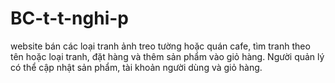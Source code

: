 # BC-t-t-nghi-p
website bán các loại tranh ảnh treo tường hoặc quán cafe, tìm tranh theo tên hoặc loại tranh, đặt hàng và thêm sản phẩm vào giỏ hàng. Người quản lý có thể cập nhật sản phẩm, tài khoản người dùng và giỏ hàng.
